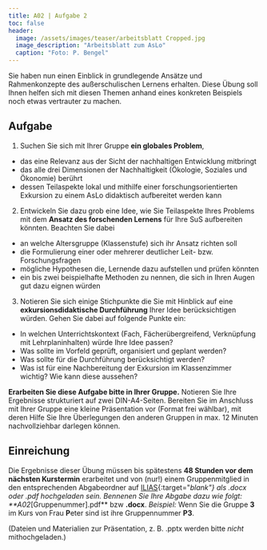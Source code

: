 ```yaml
---
title: A02 | Aufgabe 2
toc: false
header:
  image: /assets/images/teaser/arbeitsblatt Cropped.jpg
  image_description: "Arbeitsblatt zum AsLo"
  caption: "Foto: P. Bengel"
---
```



Sie haben nun einen Einblick in grundlegende Ansätze und Rahmenkonzepte des außerschulischen Lernens erhalten. 
Diese Übung soll Ihnen helfen sich mit diesen Themen anhand eines konkreten Beispiels noch etwas vertrauter zu machen. 


## Aufgabe
1. Suchen Sie sich mit Ihrer Gruppe **ein globales Problem**,
* das eine Relevanz aus der Sicht der nachhaltigen Entwicklung mitbringt
* das alle drei Dimensionen der Nachhaltigkeit (Ökologie, Soziales und Ökonomie) berührt
* dessen Teilaspekte lokal und mithilfe einer forschungsorientierten Exkursion zu einem AsLo didaktisch aufbereitet werden kann
2. Entwickeln Sie dazu grob eine Idee, wie Sie Teilaspekte Ihres Problems mit dem **Ansatz des forschenden Lernens** für Ihre SuS aufbereiten könnten. Beachten Sie dabei
* an welche Altersgruppe (Klassenstufe) sich ihr Ansatz richten soll
* die Formulierung einer oder mehrerer deutlicher Leit- bzw. Forschungsfragen
* mögliche Hypothesen die, Lernende dazu aufstellen und prüfen könnten
* ein bis zwei beispielhafte Methoden zu nennen, die sich in Ihren Augen gut dazu eignen würden
3. Notieren Sie sich einige Stichpunkte die Sie mit Hinblick auf eine **exkursionsdidaktische Durchführung** Ihrer Idee berücksichtigen würden. Gehen Sie dabei auf folgende Punkte ein:
* In welchen Unterrichtskontext (Fach, Fächerübergreifend, Verknüpfung mit Lehrplaninhalten) würde Ihre Idee passen?
* Was sollte im Vorfeld geprüft, organisiert und geplant werden?
* Was sollte für die Durchführung berücksichtigt werden?
* Was ist für eine Nachbereitung der Exkursion im Klassenzimmer wichtig? Wie kann diese aussehen?

**Erarbeiten Sie diese Aufgabe bitte in Ihrer Gruppe.** 
Notieren Sie Ihre Ergebnisse strukturiert auf zwei DIN-A4-Seiten. Bereiten Sie im Anschluss mit Ihrer Gruppe eine kleine Präsentation vor (Format frei wählbar), mit deren Hilfe Sie Ihre Überlegungen den anderen Gruppen in max. 12 Minuten nachvollziehbar darlegen können. 

## Einreichung
Die Ergebnisse dieser Übung müssen bis spätestens **48 Stunden vor dem nächsten Kurstermin** erarbeitet und von (nur!) einem Gruppenmitglied in den entsprechenden Abgabeordner auf [ILIAS](https://ilias.uni-marburg.de/goto.php?target=crs_2862848&client_id=UNIMR){:target="_blank"} als .docx oder .pdf hochgeladen sein.
Bennenen Sie Ihre Abgabe dazu wie folgt: **A02_[Gruppenummer].pdf** bzw **.docx**. 
_Beispiel:_ Wenn Sie die Gruppe **3** im Kurs von Frau **P**eter sind ist ihre Gruppennummer **P3**.

(Dateien und Materialien zur Präsentation, z. B. .pptx werden bitte _nicht_ mithochgeladen.)
